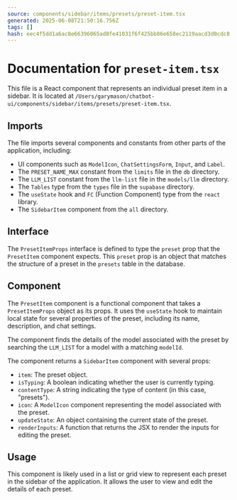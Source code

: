```yaml
---
source: components/sidebar/items/presets/preset-item.tsx
generated: 2025-06-08T21:50:16.756Z
tags: []
hash: eec4f5dd1a6ac8e66396065ad8fe41031f6f425bb86e658ec2119aacd3d0cdc8
---
```


# Documentation for `preset-item.tsx`

This file is a React component that represents an individual preset item in a sidebar. It is located at `/Users/garymason/chatbot-ui/components/sidebar/items/presets/preset-item.tsx`.

## Imports

The file imports several components and constants from other parts of the application, including:

- UI components such as `ModelIcon`, `ChatSettingsForm`, `Input`, and `Label`.
- The `PRESET_NAME_MAX` constant from the `limits` file in the `db` directory.
- The `LLM_LIST` constant from the `llm-list` file in the `models/llm` directory.
- The `Tables` type from the `types` file in the `supabase` directory.
- The `useState` hook and `FC` (Function Component) type from the `react` library.
- The `SidebarItem` component from the `all` directory.

## Interface

The `PresetItemProps` interface is defined to type the `preset` prop that the `PresetItem` component expects. This `preset` prop is an object that matches the structure of a preset in the `presets` table in the database.

## Component

The `PresetItem` component is a functional component that takes a `PresetItemProps` object as its props. It uses the `useState` hook to maintain local state for several properties of the preset, including its name, description, and chat settings.

The component finds the details of the model associated with the preset by searching the `LLM_LIST` for a model with a matching `modelId`.

The component returns a `SidebarItem` component with several props:

- `item`: The preset object.
- `isTyping`: A boolean indicating whether the user is currently typing.
- `contentType`: A string indicating the type of content (in this case, "presets").
- `icon`: A `ModelIcon` component representing the model associated with the preset.
- `updateState`: An object containing the current state of the preset.
- `renderInputs`: A function that returns the JSX to render the inputs for editing the preset.

## Usage

This component is likely used in a list or grid view to represent each preset in the sidebar of the application. It allows the user to view and edit the details of each preset.